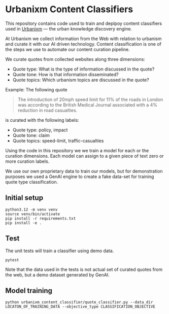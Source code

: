 # Urbanixm Content Classifiers

This repository contains code used to train and deplpoy content classifiers
used in [Urbanixm](https://www.urbanixm.com/) — the urban knowledge discovery engine.

At Urbanixm we collect information from the Web with relation to urbanism and curate
it with our AI driven technology.
Content classification is one of the steps we use to automate our content curation pipeline.

We curate quotes from collected websites along three dimensions:

* Quote type: What is the type of information discussed in the quote?
* Quote tone: How is that information disseminated?
* Quote topics: Which urbanism topics are discussed in the quote?

Example: The following quote

> The introduction of 20mph speed limit for 11% of the roads in London was according
> to the British Medical Journal associated with a 4% reduction in road casualties.

is curated with the following labels:

* Quote type: policy, impact
* Quote tone: claim
* Quote topics: speed-limit, traffic-casualties

Using the code in this repository we we train a model for each or the curation dimensions.
Each model can assign to a given piece of text zero or more curation labels.

We use our own proprietary data to train our models, but for demonstration purposes we used
a GenAI engine to create a fake data-set for training quote type classification.


## Initial setup

```
python3.12 -m venv venv
source venv/bin/activate
pip install -r requirements.txt
pip install -e .
```

## Test

The unit tests will train a classifier using demo data.

```
pytest
```

Note that the data used in the tests is not actual set of curated quotes from the web, 
but a demo dataset generated by GenAI.


## Model training

```
python urbanixm_content_classifier/quote_classifier.py --data_dir LOCATON_OF_TRAINING_DATA --objective_type CLASSIFICATION_OBJECTIVE
```
